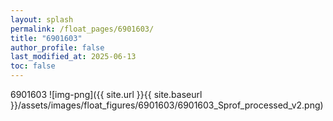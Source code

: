 ```yaml
---
layout: splash
permalink: /float_pages/6901603/
title: "6901603"
author_profile: false
last_modified_at: 2025-06-13
toc: false
---
```

 
6901603
![img-png]({{ site.url }}{{ site.baseurl }}/assets/images/float_figures/6901603/6901603_Sprof_processed_v2.png)